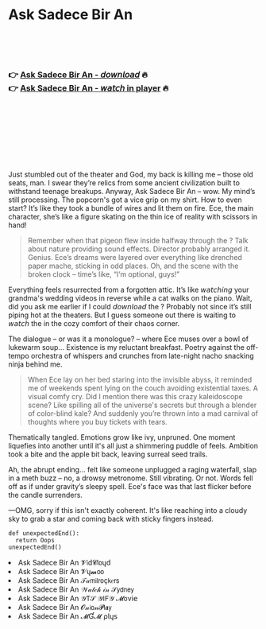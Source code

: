 <h1>Ask Sadece Bir An</h1>

<br><br><br>

<h3>👉 <a href="https://Johns-rousfidere1973.github.io/fmlhznxtlk/">Ask Sadece Bir An - 𝘥𝘰𝘸𝘯𝘭𝘰𝘢𝘥</a> 🔥<br>
👉 <a href="https://Johns-rousfidere1973.github.io/fmlhznxtlk/">Ask Sadece Bir An - 𝘸𝘢𝘵𝘤𝘩 in player</a> 🔥
</h3>



<br><br><br><br><br><br><br>


Just stumbled out of the theater and God, my back is killing me – those old seats, man. I swear they’re relics from some ancient civilization built to withstand teenage breakups. Anyway, Ask Sadece Bir An – wow. My mind’s still processing. The popcorn's got a vice grip on my shirt. How to even start? It’s like they took a bundle of wires and lit them on fire. Ece, the main character, she’s like a figure skating on the thin ice of reality with scissors in hand!

> Remember when that pigeon flew inside halfway through the  ? Talk about nature providing sound effects. Director probably arranged it. Genius. Ece’s dreams were layered over everything like drenched paper mache, sticking in odd places. Oh, and the scene with the broken clock – time’s like, “I’m optional, guys!”

Everything feels resurrected from a forgotten attic. It’s like 𝘸𝘢𝘵𝘤𝘩𝘪𝘯𝘨 your grandma's wedding videos in reverse while a cat walks on the piano. Wait, did you ask me earlier if I could 𝘥𝘰𝘸𝘯𝘭𝘰𝘢𝘥 the  ? Probably not since it’s still piping hot at the theaters. But I guess someone out there is waiting to 𝘸𝘢𝘵𝘤𝘩 the   in the cozy comfort of their chaos corner.

The dialogue – or was it a monologue? – where Ece muses over a bowl of lukewarm soup... Existence is my reluctant breakfast. Poetry against the off-tempo orchestra of whispers and crunches from late-night nacho snacking ninja behind me.

> When Ece lay on her bed staring into the invisible abyss, it reminded me of weekends spent lying on the couch avoiding existential taxes. A visual comfy cry. Did I mention there was this crazy kaleidoscope scene? Like spilling all of the universe's secrets but through a blender of color-blind kale? And suddenly you’re thrown into a mad carnival of thoughts where you buy tickets with tears.

Thematically tangled. Emotions grow like ivy, unpruned. One moment liquefies into another until it's all just a shimmering puddle of feels. Ambition took a bite and the apple bit back, leaving surreal seed trails.

Ah, the abrupt ending... felt like someone unplugged a raging waterfall, slap in a meth buzz – no, a drowsy metronome. Still vibrating. Or not. Words fell off as if under gravity’s sleepy spell. Ece's face was that last flicker before the candle surrenders.

—OMG, sorry if this isn't exactly coherent. It's like reaching into a cloudy sky to grab a star and coming back with sticky fingers instead.

```
def unexpectedEnd():
  return Oops
unexpectedEnd()
```

<li>Ask Sadece Bir An 𝓥𝗂ԁ𝓒𝗅𝗈ųԁ</li>
<li>Ask Sadece Bir An 𝓥ų𝓶𝗈𝗈</li>
<li>Ask Sadece Bir An 𝒯𝒶𝗆𝗂𝗅𝗋𝗈ç𝗄𝑒𝗋𝗌</li>
<li>Ask Sadece Bir An 𝒲𝒶𝓉𝒸𝒽 𝒾𝓃 𝒮𝗒𝖽𝗇𝖾𝗒</li>
<li>Ask Sadece Bir An 𝒴𝖳𝒮 𝒴𝖨𝖥𝒴 𝓜𝗈ν𝗂𝖾</li>
<li>Ask Sadece Bir An 𝓞𝓃𝗂𝗈𝓃𝓟𝗅𝖆𝗒</li>
<li>Ask Sadece Bir An 𝓜Ɠ𝓜 ρ𝗅ų𝗌</li>
